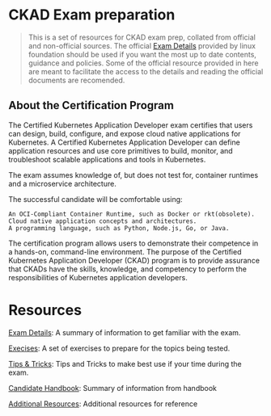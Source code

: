 # CKAD Exam preparation

> This is a set of resources for CKAD exam prep, collated from official and non-official sources. 
> The official [Exam Details](https://www.cncf.io/certification/ckad) provided by linux foundation should be used if you want the most up to date contents, guidance and policies. Some of the official resource provided in here are meant to facilitate the access to the details and reading the official documents are recomended.

## About the Certification Program

The Certified Kubernetes Application Developer exam certifies that users can design, build, configure, and expose cloud native applications for Kubernetes. A Certified Kubernetes Application Developer can define application resources and use core primitives to build, monitor, and troubleshoot scalable applications and tools in Kubernetes.

The exam assumes knowledge of, but does not test for, container runtimes and a microservice architecture.

The successful candidate will be comfortable using:

    An OCI-Compliant Container Runtime, such as Docker or rkt(obsolete).
    Cloud native application concepts and architectures.
    A programming language, such as Python, Node.js, Go, or Java.

The certification program allows users to demonstrate their competence in a hands-on, command-line environment. The purpose of the Certified Kubernetes Application Developer (CKAD) program is to provide assurance that CKADs have the skills, knowledge, and competency to perform the responsibilities of Kubernetes application developers.

# Resources

[Exam Details](ExamDetails.md): A summary of information to get familiar with the exam.

[Execises](exercises/README.md): A set of exercises to prepare for the topics being tested.

[Tips & Tricks](Tips.md): Tips and Tricks to make best use if your time during the exam.

[Candidate Handbook](Handbook.md): Summary of information from handbook

[Additional Resources](Resources.md): Additional resources for reference

